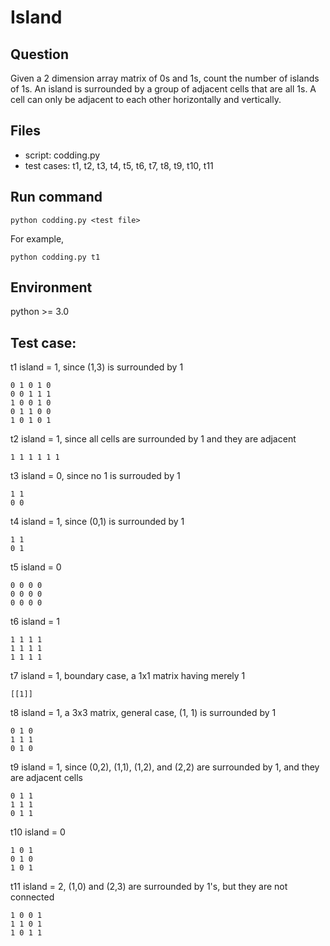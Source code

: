 # Island

## Question
Given a 2 dimension array matrix of 0s and 1s, count the number of islands of 1s. 
An island is surrounded by a group of adjacent cells that are all 1s. 
A cell can only be adjacent to each other horizontally and vertically.

## Files
* script: codding.py
* test cases: t1, t2, t3, t4, t5, t6, t7, t8, t9, t10, t11

## Run command
```
python codding.py <test file>
```
For example, 
```
python codding.py t1
```

## Environment
python >= 3.0

## Test case:
t1  island = 1, since (1,3)	is surrounded by 1
```
0 1 0 1 0
0 0 1 1 1
1 0 0 1 0
0 1 1 0 0
1 0 1 0 1
```

t2  island = 1, since all cells are surrounded by 1 and they are adjacent
```
1 1 1 1 1 1
```

t3  island = 0, since no 1 is surrouded by 1
```
1 1
0 0
```

t4  island = 1, since (0,1) is surrounded by 1
```
1 1
0 1
```

t5  island = 0
```
0 0 0 0 
0 0 0 0 
0 0 0 0 
```

t6  island = 1
```
1 1 1 1 
1 1 1 1 
1 1 1 1 
```

t7  island = 1, boundary case, a 1x1 matrix having merely 1
```
[[1]] 
```

t8  island = 1, a 3x3 matrix, general case, (1, 1) is surrounded by 1
```
0 1 0 
1 1 1
0 1 0
```

t9  island = 1, since (0,2), (1,1), (1,2), and (2,2) are surrounded by 1, and they are adjacent cells
```
0 1 1 
1 1 1
0 1 1
```

t10  island = 0
```
1 0 1
0 1 0
1 0 1
```

t11  island = 2, (1,0) and (2,3) are surrounded by 1's, but they are not connected
```
1 0 0 1
1 1 0 1
1 0 1 1
```
